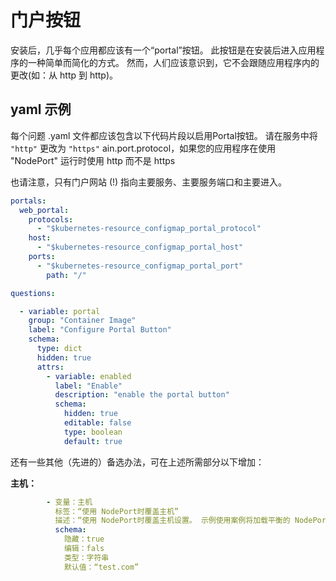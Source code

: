 # 门户按钮

安装后，几乎每个应用都应该有一个“portal”按钮。 此按钮是在安装后进入应用程序的一种简单而简化的方式。 然而，人们应该意识到，它不会跟随应用程序内的更改(如：从 http 到 http)。

## yaml 示例

每个问题 .yaml 文件都应该包含以下代码片段以启用Portal按钮。 请在服务中将 `"http"` 更改为 `"https"` ain.port.protocol，如果您的应用程序在使用 "NodePort" 运行时使用 http 而不是 https

也请注意，只有门户网站 (!) 指向主要服务、主要服务端口和主要进入。

```yaml
portals:
  web_portal:
    protocols:
      - "$kubernetes-resource_configmap_portal_protocol"
    host:
      - "$kubernetes-resource_configmap_portal_host"
    ports:
      - "$kubernetes-resource_configmap_portal_port"
        path: "/"

questions:

  - variable: portal
    group: "Container Image"
    label: "Configure Portal Button"
    schema:
      type: dict
      hidden: true
      attrs:
        - variable: enabled
          label: "Enable"
          description: "enable the portal button"
          schema:
            hidden: true
            editable: false
            type: boolean
            default: true

```

还有一些其他（先进的）备选办法，可在上述所需部分以下增加：

**主机：**

```yaml
        - 变量：主机
          标签：“使用 NodePort时覆盖主机”
          描述：“使用 NodePort时覆盖主机设置。 示例使用案例将加载平衡的 NodePorts。”
          schema:
            隐藏：true
            编辑：fals
            类型：字符串
            默认值：“test.com”
```
